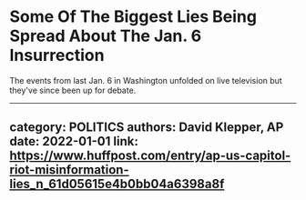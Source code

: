 # Some Of The Biggest Lies Being Spread About The Jan. 6 Insurrection

The events from last Jan. 6 in Washington unfolded on live television but they've since been up for debate.

---
category: POLITICS
authors: David Klepper, AP
date: 2022-01-01
link: https://www.huffpost.com/entry/ap-us-capitol-riot-misinformation-lies_n_61d05615e4b0bb04a6398a8f
---
